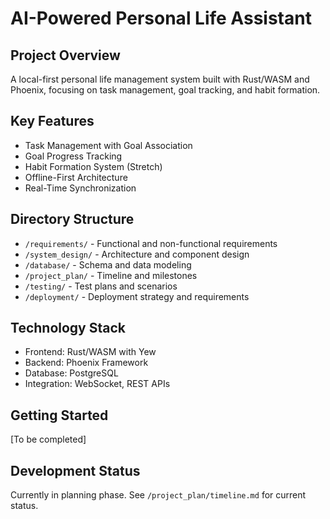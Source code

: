 # AI-Powered Personal Life Assistant

## Project Overview

A local-first personal life management system built with Rust/WASM and Phoenix, focusing on task management, goal tracking, and habit formation.

## Key Features

- Task Management with Goal Association
- Goal Progress Tracking
- Habit Formation System (Stretch)
- Offline-First Architecture
- Real-Time Synchronization

## Directory Structure

- `/requirements/` - Functional and non-functional requirements
- `/system_design/` - Architecture and component design
- `/database/` - Schema and data modeling
- `/project_plan/` - Timeline and milestones
- `/testing/` - Test plans and scenarios
- `/deployment/` - Deployment strategy and requirements

## Technology Stack

- Frontend: Rust/WASM with Yew
- Backend: Phoenix Framework
- Database: PostgreSQL
- Integration: WebSocket, REST APIs

## Getting Started

[To be completed]

## Development Status

Currently in planning phase. See `/project_plan/timeline.md` for current status.
